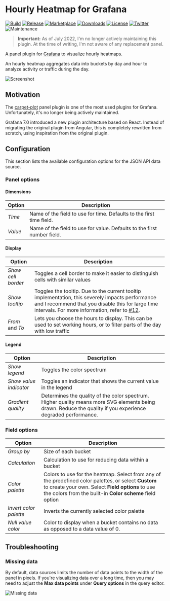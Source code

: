 # Hourly Heatmap for Grafana

[![Build](https://github.com/marcusolsson/grafana-hourly-heatmap-panel/workflows/CI/badge.svg)](https://github.com/marcusolsson/grafana-hourly-heatmap-panel/actions?query=workflow%3A%22CI%22)
[![Release](https://github.com/marcusolsson/grafana-hourly-heatmap-panel/workflows/Release/badge.svg)](https://github.com/marcusolsson/grafana-hourly-heatmap-panel/actions?query=workflow%3ARelease)
[![Marketplace](https://img.shields.io/badge/dynamic/json?logo=grafana&color=F47A20&label=marketplace&prefix=v&query=%24.items%5B%3F%28%40.slug%20%3D%3D%20%22marcusolsson-hourly-heatmap-panel%22%29%5D.version&url=https%3A%2F%2Fgrafana.com%2Fapi%2Fplugins)](https://grafana.com/grafana/plugins/marcusolsson-hourly-heatmap-panel)
[![Downloads](https://img.shields.io/badge/dynamic/json?logo=grafana&color=F47A20&label=downloads&query=%24.items%5B%3F%28%40.slug%20%3D%3D%20%22marcusolsson-hourly-heatmap-panel%22%29%5D.downloads&url=https%3A%2F%2Fgrafana.com%2Fapi%2Fplugins)](https://grafana.com/grafana/plugins/marcusolsson-hourly-heatmap-panel)
[![License](https://img.shields.io/github/license/marcusolsson/grafana-hourly-heatmap-panel)](LICENSE)
[![Twitter](https://img.shields.io/twitter/follow/marcusolsson?color=%231DA1F2&label=twitter&style=plastic)](https://twitter.com/marcusolsson)
![Maintenance](https://img.shields.io/maintenance/no/2022?style=plastic)

> **Important:** As of July 2022, I'm no longer actively maintaining this plugin. At the time of writing, I'm not aware of any replacement panel.

A panel plugin for [Grafana](https://grafana.com) to visualize hourly heatmaps.

An hourly heatmap aggregates data into buckets by day and hour to analyze activity or traffic during the day.

![Screenshot](https://github.com/marcusolsson/grafana-hourly-heatmap-panel/raw/main/src/img/dark.png)

## Motivation

The [carpet-plot](https://github.com/petrslavotinek/grafana-carpetplot) panel plugin is one of the most used plugins for Grafana. Unfortunately, it's no longer being actively maintained.

Grafana 7.0 introduced a new plugin architecture based on React. Instead of migrating the original plugin from Angular, this is completely rewritten from scratch, using inspiration from the original plugin.

## Configuration

This section lists the available configuration options for the JSON API data source.

### Panel options

#### Dimensions

| Option  | Description                                                             |
|---------|-------------------------------------------------------------------------|
| _Time_  | Name of the field to use for time. Defaults to the first time field.    |
| _Value_ | Name of the field to use for value. Defaults to the first number field. |

#### Display

| Option             | Description                                                                                                                                                                                                                                                                     |
|--------------------|---------------------------------------------------------------------------------------------------------------------------------------------------------------------------------------------------------------------------------------------------------------------------------|
| _Show cell border_ | Toggles a cell border to make it easier to distinguish cells with similar values                                                                                                                                                                                                |
| _Show tooltip_     | Toggles the tooltip. Due to the current tooltip implementation, this severely impacts performance and I recommend that you disable this for large time intervals. For more information, refer to [#12](https://github.com/marcusolsson/grafana-hourly-heatmap-panel/issues/12). |
| _From_ and _To_    | Lets you choose the hours to display. This can be used to set working hours, or to filter parts of the day with low traffic                                                                                                                                                     |

#### Legend

| Option                 | Description                                                                                                                                                  |
|------------------------|--------------------------------------------------------------------------------------------------------------------------------------------------------------|
| _Show legend_          | Toggles the color spectrum                                                                                                                                   |
| _Show value indicator_ | Toggles an indicator that shows the current value in the legend                                                                                              |
| _Gradient quality_     | Determines the quality of the color spectrum. Higher quality means more SVG elements being drawn. Reduce the quality if you experience degraded performance. |

### Field options

| Option                 | Description                                                                                                                                                                                                          |
|------------------------|----------------------------------------------------------------------------------------------------------------------------------------------------------------------------------------------------------------------|
| _Group by_             | Size of each bucket                                                                                                                                                                                                  |
| _Calculation_          | Calculation to use for reducing data within a bucket                                                                                                                                                                 |
| _Color palette_        | Colors to use for the heatmap. Select from any of the predefined color palettes, or select **Custom** to create your own. Select **Field options** to use the colors from the built-in **Color scheme** field option |
| _Invert color palette_ | Inverts the currently selected color palette                                                                                                                                                                         |
| _Null value color_     | Color to display when a bucket contains no data as opposed to a data value of 0.                                                                                                                                     |

## Troubleshooting

### Missing data

By default, data sources limits the number of data points to the width of the panel in pixels. If you're visualizing data over a long time, then you may need to adjust the **Max data points** under **Query options** in the query editor.

![Missing data](https://github.com/marcusolsson/grafana-hourly-heatmap-panel/raw/main/src/img/missing-datapoints.png)

